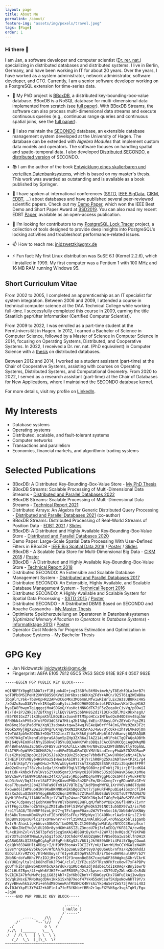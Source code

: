 ```yaml
---
layout: page
title: About Me
permalink: /about/
feature-img: "assets/img/pexels/travel.jpeg"
tags: [Page]
order: 1
---
```


### Hi there 👋

I am Jan, a software developer and computer scientist ([Dr. rer. nat.](https://www.fernuni-hagen.de/universitaet/stimmen/nidzwetzki.shtml)) specializing in distributed databases and distributed systems. I live in Berlin, Germany, and have been working in IT for about 20 years. Over the years, I have worked as a system administrator, network administrator, software developer, and CTO. Currently, I am a senior software developer working on a PostgreSQL extension for time-series data.

- 🔭 My PhD project is [BBoxDB](https://bboxdb.org), a distributed key-bounding-box-value database. BBoxDB is a NoSQL database for multi-dimensional data implemented from scratch (see [full paper](https://link.springer.com/article/10.1007/s10619-019-07275-w)). With BBoxDB Streams, the software can also process multi-dimensional data streams and execute continuous queries (e.g., continuous range queries and continuous spatial joins, see the [full paper](https://link.springer.com/article/10.1007/s10619-022-07408-8)).

- 🌱 I also maintain the [SECONDO](https://secondo-database.github.io) database, an extensible database management system developed at the University of Hagen. The database can be extended with _Algebra Modules_ that implement custom data models and operators. The software focuses on handling spatial and spatio-temporal data. I also developed [Distributed SECONDO](https://secondo-database.github.io/DSecondo/DSECONDO-Website/index.html), a [distributed version](https://link.springer.com/chapter/10.1007/978-3-319-22363-6_28) of SECONDO.

- 📚 I am the author of the book [Entwicklung eines skalierbaren und verteilten Datenbanksystems](https://www.springer.com/de/book/9783658124434), which is based on my master's thesis. This work was awarded as outstanding and is available as a book published by Springer.

- 💬 I have spoken at international conferences ([SSTD](http://sstd2015.org/), [IEEE BigData](http://cse.ucdenver.edu/~BSD2019/), [CIKM](https://www.cikm2018.units.it/), [EDBT](https://edbticdt2021.cs.ucy.ac.cy/), ...) about databases and have published several peer-reviewed scientific papers. Check out my [Demo Paper](https://ieeexplore.ieee.org/document/9005999), which won the IEEE Best Demo and Short Paper Award at [BSD2019](http://cse.ucdenver.edu/~BSD2019/). You can also read my recent EDBT [Paper](https://edbt2021proceedings.github.io/docs/p170.pdf), available as an open-access publication.

- 🤔 I’m looking for contributors to my [PostgreSQL Lock Tracer](https://github.com/jnidzwetzki/pg-lock-tracer) project, a collection of tools designed to provide deep insights into PostgreSQL's locking activities and troubleshoot performance-related issues.

- 📫 How to reach me: jnidzwetzki@gmx.de 

- ⚡ Fun fact: My first Linux distribution was SuSE 6.1 (Kernel 2.2.6), which I installed in 1999. My first computer was a Pentium 1 with 100 MHz and 16 MB RAM running Windows 95.

## Short Curriculum Vitae

From 2002 to 2005, I completed an apprenticeship as an IT specialist for system integration. Between 2006 and 2009, I attended a course in technical computer science at the DAA Technical College while working full-time. I successfully completed this course in 2009, earning the title Staatlich geprüfter Informatiker (Certified Computer Scientist). 

From 2009 to 2022, I was enrolled as a part-time student at the FernUniversität in Hagen. In 2012, I earned a Bachelor of Science in Computer Science, followed by a Master of Science in Computer Science in 2014, focusing on Operating Systems, Distributed, and Cooperative Systems. In 2022, I received a Dr. rer. nat. (PhD equivalent) in Computer Science with a [thesis](https://ub-deposit.fernuni-hagen.de/receive/mir_mods_00001836) on distributed databases. 

Between 2012 and 2014, I worked as a student assistant (part-time) at the Chair of Cooperative Systems, assisting with courses on Operating Systems, Distributed Systems, and Computational Geometry. From 2020 to 2022, I served as a research assistant (part-time) at the Chair of Databases for New Applications, where I maintained the SECONDO database kernel.

For more details, visit my profile on [LinkedIn](https://www.linkedin.com/in/jnidzwetzki).

# My Interests

* Database systems
* Operating systems
* Distributed, scalable, and fault-tolerant systems
* Computer networks
* Transactions and parallelism
* Economics, financial markets, and algorithmic trading systems

# Selected Publications

* BBoxDB: A Distributed Key-Bounding-Box-Value Store - [My PhD Thesis](https://ub-deposit.fernuni-hagen.de/receive/mir_mods_00001836)
* BBoxDB Streams: Scalable Processing of Multi-Dimensional Data Streams - [Distributed and Parallel Databases 2022](https://doi.org/10.1007/s10619-022-07408-8)
* BBoxDB Streams: Scalable Processing of Multi-Dimensional Data Streams - [Technical Report 2021](https://ub-deposit.fernuni-hagen.de/receive/mir_mods_00001727)
* Distributed Arrays: An Algebra for Generic Distributed Query Processing - [Distributed and Parallel Databases 2021](https://link.springer.com/article/10.1007/s10619-021-07325-2) (co-author)
* BBoxDB Streams: Distributed Processing of Real-World Streams of Position Data - [EDBT 2021](https://edbt2021proceedings.github.io/docs/p170.pdf) / [Slides](/assets/downloads/bboxdb_streams_edbt2021_slides.pdf)
* BBoxDB: A Distributed and Highly Available Key-Bounding-Box-Value Store - [Distributed and Parallel Databases 2020](https://link.springer.com/article/10.1007/s10619-019-07275-w)
* Demo Paper: Large-Scale Spatial Data Processing With User-Defined Filters in BBoxDB - [IEEE Big Spatial Data 2019](https://ieeexplore.ieee.org/document/9005999) / [Poster](/assets/downloads/bsd2019_poster.pdf) / [Slides](/assets/downloads/bboxdb_udf_slides_ieee_bigdata_2019.pdf)
* BBoxDB - A Scalable Data Store for Multi-Dimensional Big Data - [CIKM 2018](https://dl.acm.org/citation.cfm?id=3269208) / [Poster](/assets/downloads/cikm2018_poster.pdf)
* BBoxDB - A Distributed and Highly Available Key-Bounding-Box-Value Store - [Technical Report 2018](https://ub-deposit.fernuni-hagen.de/receive/mir_mods_00001277)
* Distributed SECONDO: An Extensible and Scalable Database Management System - [Distributed and Parallel Databases 2017](https://link.springer.com/article/10.1007%2Fs10619-017-7198-9)
* Distributed SECONDO: An Extensible, Highly Available, and Scalable Database Management System - [Technical Report 2016](https://www.fernuni-hagen.de/imperia/md/content/fakultaetfuermathematikundinformatik/forschung/berichte/bericht_371.pdf)
* Distributed SECONDO: A Highly Available and Scalable System for Spatial Data Processing - [SSTD 2015](https://link.springer.com/chapter/10.1007%2F978-3-319-22363-6_28) / [Poster](/assets/downloads/sstd2015_poster.pdf)
* Distributed SECONDO - A Distributed DBMS Based on SECONDO and Apache Cassandra - [My Master Thesis](https://www.springer.com/de/book/9783658124434)
* Optimierte Speicherzuteilung an Operatoren in Datenbanksystemen (_Optimized Memory Allocation to Operators in Database Systems_) - [Informatiktage 2013](https://dl.gi.de/handle/20.500.12116/4635) / [Poster](/assets/downloads/gi2013_poster.pdf)
* Operator Cost Models for Progress Estimation and Optimization in Database Systems - My Bachelor Thesis

# GPG Key
* Jan Nidzwetzki <jnidzwetzki@gmx.de>
* Fingerprint: A8FA E105 7812 65C5 7A53 58C9 918E 92F4 0507 962E

```
-----BEGIN PGP PUBLIC KEY BLOCK-----

mQINBF5Y0pgBEADW7zrF1Rjuok4D+jvqI3SBfuBtMOvimvh/yT8EzhfQLaJm+B7t
yoT9Pb6MSIPeHt2XWYB85S0KVu5iWr6bxsc66HXqZFdY+ARCn/925T6iq2WEWBOa
1bq9lrLY6k+TbBvOpHR22APw3CGoMKx3MQ6mWLMfw1wRiWrlLEx3WJzUB8Rkc4A5
/xOdZu8wuD38VFrekIR4qdDoaEytciJeKQJ96EQDI4nlolFDVkbwsVKbfXuqH162
byaEW8PbwynTgLqggejMuASDGyQ/YusHciNNKGdTK7iF5zZeqa0cCivVg/p0DwjI
Kl/Td+iPJZ9kJs7ZBfXngj7LlEQV7EAtS3bbVH8S2d17iDCFxdQl7MJx9kxhsgX/
rB5YK01GxZ7l1k3hpmX5lLBQzBix3uovhTtMSpoHCcx1MfkwdQx040DEmv4Eqi5W
EFH9kN4xhPVSxOfotPDV3dCSfW7Mtiq2hIRUgLtWEirZR6nyLOYcZEYwCrFqsZM1
Om86mqJ6ajPa6dYW/XgN13sdonAxtqwwZ4wqJVE4eQW0rfff4CmG/PWz9ZmXJF2t
kQGk5XWyjWgXZ0wIiCN4grUX4qytKRNzzKW3SPAoJ4wG7UjcOkFxzhT9LVReOjOm
CIwTAA3pb5e2DZ8b3+DQnT2G2iezZfUa/K5kGjhbPLAHp6t0JVd6anvj6QARAQAB
tCNKYW4gTmlkendldHpraSA8am5pZHp3ZXR6a2lAZ214LmRlPokCTgQTAQoAOBYh
BKj64QV4EmXFelNYyZGOkvQFB5YuBQJeWNKYAhsDBQsJCAcCBhUKCQgLAgQWAgMB
Ah4BAheAAAoJEJGOkvQFB5YucFYQAJlLLxn067H/N0vZDuJ2WTd8NNvtlyTOpAGL
StAT9Ph9pWYPKCOOMN32h/rodVPmTQ8aDRmIQUYMVfNtadIenyPhAW5ZD28DRwxP
FusX2Ms8qI9poBc2i9X3SJJa8ZnzQUxZ5oOzsqFVbbdNfKIwwJHROoSeNt/4Eb/w
ClHEiPlXYxVBy64HSR4az51Heo1eASI8YzJFjYrihR0Pg25Xa3ADTaw+tPJXi/g4
J/4rblK4pT/Y/pqHOHuJ+7UW/wbUyke917sAf3XqQZQSES5P/EZzi2bqsH0fFPMf
Am92eOhc+yTf8/zha1eQaf/K+nBKf9qLVZDMp9O8O+zjHTvWtj78jirjEfIcdKG4
kstCdH+kNbckfVolNVsS2YXm05gmr3Jr9Nyx8i0F9RNcSJSz659AavKSGeuXsMKe
5NVxSwPvTbk9WF10AeEx24fXJ/ymIvjRbppnMDq4oV9YggFUcQsSFhfryVukFRfU
vLD3iVwV/Dq3Jtrel84F7lMgKOxwdPHDsSn2DPsFm/DHaXmng7rrgRDuuVRzGE+V
6oaT7buawht2Jb427FWFa90Tm91A7VBTbZq/lNdPBnqhWfGL1XrVV6Ve0d8Tdy08
FxGwWd6lIWP9uoHIW/9KwBKNNUxKEKSBgQz7ut7/jpHuRF4RpuQiq4iGszncTi84
Q3sXoZdLuQINBF5Y0pgBEADQ26qn2MYRu57ZtRm4l0b0SdWVlK4ITsUTYMAQNd7U
UyMt1F0nFA/1lA0KCmJRjrlVJAT1p24xanZS0GKJNqJwlT4GqPeQ48wS2E8zhEIN
I9rAc7CdpHoycjEobhKWHfMYV8lYbRHV0E8HFLqMJfWhbVYDBx36GflHRPx7ivYr
u7fF6gcLX0eroZbY8kgiZM3IuDwI9FlS1WpfgMeQkS291NKtIu5GDX97w3/is7hO
/ro1YlAG8/TEoWRPf6zoLjH77+gTFclgemP0axu2W7VT+nSoc16/XWb6dmVbKNWy
Bz6ADuTemvuKDmXVyKtxFIEbY690SsFFu/PR5pWyx1lC4ORkurlAaSntGrsJZJrU
jm3BmVz0qvxGPlc1rsxOYHwnrr+FYYlz5WAC2/NAl8k5G8l+nOhGSpXbblsIgaXb
Vxtr9rAhasLtg+bWuvsGGhOG/fbmD9Q/DcClXG0h0gtwMdtAp/NYCCC3Rxnp5snf
Bv/NDoZNeEYuQVi8U20Dr8ybHGWn46SIZLZ3ncoU7bj3xluEDQ/fKF817A/cwdQq
fL4xBiHnZvl+Vi58T3pfe5tSzg5mXA14BSBHtByXxY+J2WV73j0vRQsdC7Y9XPAB
a5Y3XTu3n5RTMmwLXya5g1fb3c/IOChdoPXl6EQZqWWcfVBSe0SaIw26klfnDH1X
qQARAQABiQI2BBgBCgAgFiEEqPrhBXgSZcV6U1jJkY6S9AUHli4FAl5Y0pgCGwwA
CgkQkY6S9AUHli4RDg/+I/Hf9PM3bsnAx7OCI2Yf/nU/IAxrWLMoCCYMGWlzN48M
528sYrqXqSFEVbkGcG47HfDAh7kIp2oWL8d5Pt8yD7g0USeUb/nfXs/RZQdmhddJ
GbDzlLKrvMZYXj/ElHW4Uoysff61ye0iD5Dp9YAJYc8/iYSd+u0HV6aulGRP/b2Y
2NbRKrdoYwRKh/PFzIOJjR+ZKvff2f3romnBeE8K7cxqNuGP36hWgkqSXhrVCkrK
GsYUUEnyltaln1k88hdToKJP34C/clvl/ZYF2uzG5YTRzn9PKfceOowF7xF4PBPy
gOUfTkibTqbHBpADXN4bcGXard6k/q1RUcHamZdj0dsbe1tdiIK0Aq/xBnyi6wrU
bCJLHL67Bpv/4l+qWh6YJH2F+imEFROSFgJ2s2/ApsessX579UZyZWLnKUcQsR4N
5vZkIKZ47bfuMwPcjqLiG83jAh7+ZoYKb0ZbnY+TdDWGeyCHx7GWFuEkAjIww8ys
3qVqkiNsxE7RNp0agdDAv1NxS1SxhB7Xeof47YkH55oWCsaf5KdpoNowhKTl9Y/x
AYyvBHwwhkSiUKPi+ehhdM8OnewRnfMS8MJK4WrsAiYkpHuSeY2e573jVAn5i4U3
OvI0JdYkpEl3YP4J2+kOElnla7feF3fKhb+fBRh2r1quFXYVK6gz3sgkTqWl/Eg=
=JqBO
-----END PGP PUBLIC KEY BLOCK-----
```

```
                           .-----.
                          ( Hello )
                          /`-----'
       _.---._    /\\    /
    ./'       "--`\//   /
  ./              o \  /
 /./\  )______   \__ \
./  / /\ \   | \ \  \ \
   /_/  \_\  |_|\_\  \7
~~~~~~~~~~~~~~~~~~~~~~~~~~~~~~~~~~~~
```

